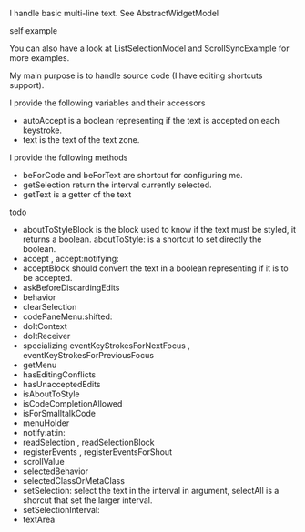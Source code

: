 I handle basic multi-line text.
See AbstractWidgetModel

self example

You can also have a look at ListSelectionModel and ScrollSyncExample for more examples.

My main purpose is to handle source code (I have editing shortcuts support).

I provide the following variables and their accessors
- autoAccept is a boolean representing if the text is accepted on each keystroke.
- text is the text of the text zone.

I provide the following methods
- beForCode and beForText are shortcut for configuring me.
- getSelection return the interval currently selected.
- getText is a getter of the text


todo
- aboutToStyleBlock  is the block used to know if the text must be styled, it returns a boolean. aboutToStyle: is a shortcut to set directly the boolean.
- accept , accept:notifying:
- acceptBlock should convert the text in a boolean representing if it is to be accepted.
- askBeforeDiscardingEdits
- behavior
- clearSelection
- codePaneMenu:shifted:
- doItContext
- doItReceiver
- specializing eventKeyStrokesForNextFocus , eventKeyStrokesForPreviousFocus
- getMenu
- hasEditingConflicts
- hasUnacceptedEdits
- isAboutToStyle
- isCodeCompletionAllowed
- isForSmalltalkCode
- menuHolder
- notify:at:in:
- readSelection , readSelectionBlock
- registerEvents , registerEventsForShout
- scrollValue
- selectedBehavior
- selectedClassOrMetaClass
-  setSelection: select the text in the interval in argument, selectAll is a shorcut that set the larger interval.
- setSelectionInterval:
- textArea
